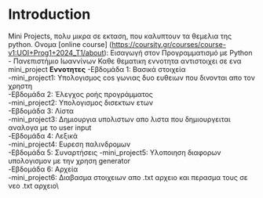 # Introduction
Mini Projects, πολυ μικρα σε εκταση, που καλυπτουν τα θεμελια της python.
Oνομα [online course] (https://coursity.gr/courses/course-v1:UOI+Prog1+2024_T1/about): Εισαγωγή στον Προγραμματισμό με Python - Πανεπιστήμιο Ιωαννίνων 
Καθε θεματικη εννοτητα αντιστοιχει σε ενα mini_project
**Εννοτητες**
 -Εβδομάδα 1: Βασικά στοιχεία\
   -mini_project1: Υπολογισμος cos γωνιας δυο ευθειων που δινονται απο τον χρηστη\
 -Εβδομάδα 2: Έλεγχος ροής προγράμματος\
   -mini_project2: Υπολογισμος δισεκτων ετων\
 -Εβδομάδα 3: Λίστα\
   -mini_project3: Δημιουργια υπολιστων απο λιστα που δημιουργειται αναλογα με το user input\
 -Εβδομάδα 4: Λεξικά\
   -mini_project4: Ευρεση παλινδρομων\
 -Εβδομάδα 5: Συναρτήσεις
   -mini_project5: Υλοποιηση διαφορων υπολογισμον με την χρηση generator \
 -Εβδομάδα 6: Αρχεία\
   -mini_project6: Διαβασμα στοιχειων απο .txt αρχειο και περασμα τους σε νεο .txt αρχειο\
